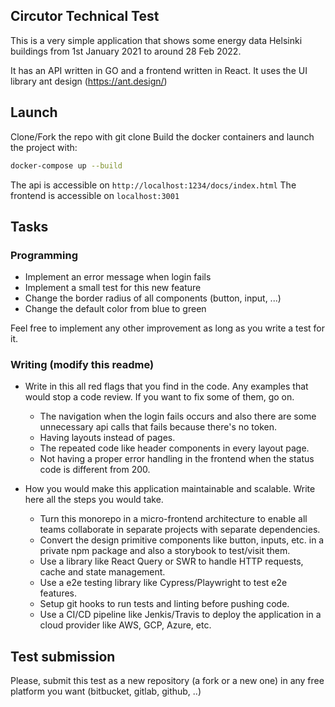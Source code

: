 ## Circutor Technical Test

This is a very simple application that shows some energy data Helsinki buildings from 1st January 2021 to around 28 Feb 2022.

It has an API written in GO and a frontend written in React. It uses the UI library ant design (https://ant.design/)

## Launch

Clone/Fork the repo with git clone <url>
Build the docker containers and launch the project with:

```sh
docker-compose up --build
```

The api is accessible on `http://localhost:1234/docs/index.html`
The frontend is accessible on `localhost:3001`

## Tasks

### Programming

- Implement an error message when login fails
- Implement a small test for this new feature
- Change the border radius of all components (button, input, ...)
- Change the default color from blue to green

Feel free to implement any other improvement as long as you write a test for it.

### Writing (modify this readme)

- Write in this all red flags that you find in the code. Any examples that would stop a code review. If you want to fix some of them, go on.

  - The navigation when the login fails occurs and also there are some unnecessary api calls that fails because there's no token.
  - Having layouts instead of pages.
  - The repeated code like header components in every layout page.
  - Not having a proper error handling in the frontend when the status code is different from 200.

- How you would make this application maintainable and scalable. Write here all the steps you would take.
  - Turn this monorepo in a micro-frontend architecture to enable all teams collaborate in separate projects with separate dependencies.
  - Convert the design primitive components like button, inputs, etc. in a private npm package and also a storybook to test/visit them.
  - Use a library like React Query or SWR to handle HTTP requests, cache and state management.
  - Use a e2e testing library like Cypress/Playwright to test e2e features.
  - Setup git hooks to run tests and linting before pushing code.
  - Use a CI/CD pipeline like Jenkis/Travis to deploy the application in a cloud provider like AWS, GCP, Azure, etc.

## Test submission

Please, submit this test as a new repository (a fork or a new one) in any free platform you want (bitbucket, gitlab, github, ..)
